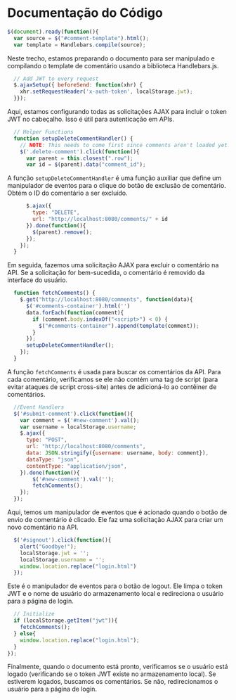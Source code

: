 # Documentação do Código

```javascript
$(document).ready(function(){
  var source = $("#comment-template").html();
  var template = Handlebars.compile(source);
```
Neste trecho, estamos preparando o documento para ser manipulado e compilando o template de comentário usando a biblioteca Handlebars.js.

```javascript
  // Add JWT to every request
  $.ajaxSetup({ beforeSend: function(xhr) {
    xhr.setRequestHeader('x-auth-token', localStorage.jwt);
  }});
```
Aqui, estamos configurando todas as solicitações AJAX para incluir o token JWT no cabeçalho. Isso é útil para autenticação em APIs.

```javascript
  // Helper Functions
  function setupDeleteCommentHandler() {
    // NOTE: This needs to come first since comments aren't loaded yet.
    $('.delete-comment').click(function(){
      var parent = this.closest(".row");
      var id = $(parent).data("comment_id");
```
A função `setupDeleteCommentHandler` é uma função auxiliar que define um manipulador de eventos para o clique do botão de exclusão de comentário. Obtém o ID do comentário a ser excluído.

```javascript
      $.ajax({
        type: "DELETE",
        url: "http://localhost:8080/comments/" + id
      }).done(function(){
        $(parent).remove();
      });
    });
  }
```
Em seguida, fazemos uma solicitação AJAX para excluir o comentário na API. Se a solicitação for bem-sucedida, o comentário é removido da interface do usuário.

```javascript
  function fetchComments() {
    $.get("http://localhost:8080/comments", function(data){
      $('#comments-container').html('')
      data.forEach(function(comment){
        if (comment.body.indexOf("<script>") < 0) {
          $("#comments-container").append(template(comment));
        }
      });
      setupDeleteCommentHandler();
    });
  }
```
A função `fetchComments` é usada para buscar os comentários da API. Para cada comentário, verificamos se ele não contém uma tag de script (para evitar ataques de script cross-site) antes de adicioná-lo ao contêiner de comentários.

```javascript
  //Event Handlers
  $('#submit-comment').click(function(){
    var comment = $('#new-comment').val();
    var username = localStorage.username;
    $.ajax({
      type: "POST",
      url: "http://localhost:8080/comments",
      data: JSON.stringify({username: username, body: comment}),
      dataType: "json",
      contentType: "application/json",
    }).done(function(){
        $('#new-comment').val('');
        fetchComments();
    });
  });
```
Aqui, temos um manipulador de eventos que é acionado quando o botão de envio de comentário é clicado. Ele faz uma solicitação AJAX para criar um novo comentário na API.

```javascript
  $('#signout').click(function(){
    alert("Goodbye!");
    localStorage.jwt = '';
    localStorage.username = '';
    window.location.replace("login.html")
  });
```
Este é o manipulador de eventos para o botão de logout. Ele limpa o token JWT e o nome de usuário do armazenamento local e redireciona o usuário para a página de login.

```javascript
  // Initialize
  if (localStorage.getItem("jwt")){
    fetchComments();
  } else{
    window.location.replace("login.html");
  }
});
```
Finalmente, quando o documento está pronto, verificamos se o usuário está logado (verificando se o token JWT existe no armazenamento local). Se estiverem logados, buscamos os comentários. Se não, redirecionamos o usuário para a página de login.
